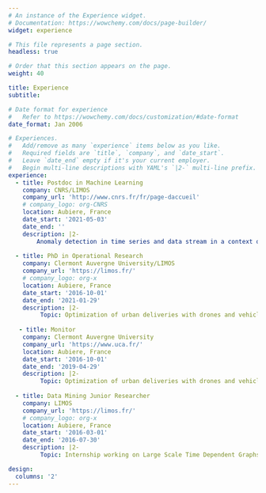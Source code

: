 ```yaml
---
# An instance of the Experience widget.
# Documentation: https://wowchemy.com/docs/page-builder/
widget: experience

# This file represents a page section.
headless: true

# Order that this section appears on the page.
weight: 40

title: Experience
subtitle:

# Date format for experience
#   Refer to https://wowchemy.com/docs/customization/#date-format
date_format: Jan 2006

# Experiences.
#   Add/remove as many `experience` items below as you like.
#   Required fields are `title`, `company`, and `date_start`.
#   Leave `date_end` empty if it's your current employer.
#   Begin multi-line descriptions with YAML's `|2-` multi-line prefix.
experience:
  - title: Postdoc in Machine Learning
    company: CNRS/LIMOS
    company_url: 'http://www.cnrs.fr/fr/page-daccueil'
    # company_logo: org-CNRS
    location: Aubiere, France
    date_start: '2021-05-03'
    date_end: ''
    description: |2-
        Anomaly detection in time series and data stream in a context of advanced contamination monitoring in clean rooms and mini-environments (field: semiconductor manufacturing). A project involving the collaboration of the CNRS/LIMOS with Pfeiffer Vacuum France.
   
  - title: PhD in Operational Research
    company: Clermont Auvergne University/LIMOS
    company_url: 'https://limos.fr/'
    # company_logo: org-x
    location: Aubiere, France
    date_start: '2016-10-01'
    date_end: '2021-01-29'
    description: |2-
         Topic: Optimization of urban deliveries with drones and vehicles in parallel.
    
   - title: Monitor
    company: Clermont Auvergne University
    company_url: 'https://www.uca.fr/'
    location: Aubiere, France
    date_start: '2016-10-01'
    date_end: '2019-04-29'
    description: |2-
         Topic: Optimization of urban deliveries with drones and vehicles in parallel.  
    
  - title: Data Mining Junior Researcher 
    company: LIMOS
    company_url: 'https://limos.fr/'
    # company_logo: org-x
    location: Aubiere, France
    date_start: '2016-03-01'
    date_end: '2016-07-30'
    description: |2-
         Topic: Internship working on Large Scale Time Dependent Graphs (LSTG)

design:
  columns: '2'
---
```

